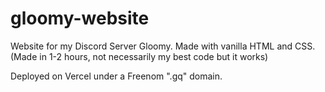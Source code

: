 # gloomy-website

Website for my Discord Server Gloomy. Made with vanilla HTML and CSS.
(Made in 1-2 hours, not necessarily my best code but it works)

Deployed on Vercel under a Freenom ".gq" domain.
